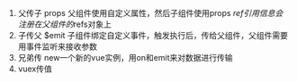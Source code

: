1. 父传子
            props
                父组件使用自定义属性，然后子组件使用props
            $ref
                引用信息会注册在父组件的$refs对象上
2. 子传父
            $emit
                子组件绑定自定义事件，触发执行后，传给父组件，父组件需要用事件监听来接收参数
3. 兄弟传
            new一个新的vue实例，用on和emit来对数据进行传输
4. vuex传值